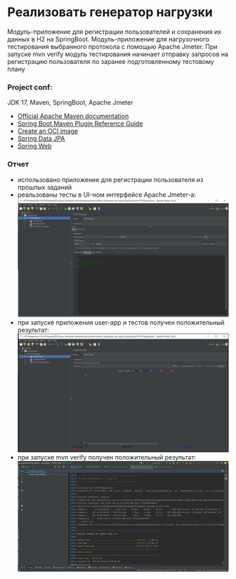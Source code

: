 # Реализовать генератор нагрузки

Модуль-приложение для регистрации пользователей и сохранения их данных в H2 на SpringBoot.
Модуль-приложение для нагрузочного тестирования выбранного протокола с помощью Apache Jmeter.
При запуске mvn verify модуль тестирования начинает отправку запросов на регистрацию пользователя по заранее
подготовленному тестовому плану

### Project conf:

JDK 17, Maven, SpringBoot, Apache Jmeter

* [Official Apache Maven documentation](https://maven.apache.org/guides/index.html)
* [Spring Boot Maven Plugin Reference Guide](https://docs.spring.io/spring-boot/docs/3.2.5/maven-plugin/reference/html/)
* [Create an OCI image](https://docs.spring.io/spring-boot/docs/3.2.5/maven-plugin/reference/html/#build-image)
* [Spring Data JPA](https://docs.spring.io/spring-boot/docs/3.2.5/reference/htmlsingle/index.html#data.sql.jpa-and-spring-data)
* [Spring Web](https://docs.spring.io/spring-boot/docs/3.2.5/reference/htmlsingle/index.html#web)

### Отчет

* использовано приложение для регистрации пользователя из прошлых заданий
* реальзованы тесты в UI-ном интерфейсе Apache Jmeter-a:
  ![jmeter_task_tests_data.png](jmeter_task_tests_data.png)
* при запуске приложения user-app и тестов получен положительный результат:
  ![jmeter_task_tests_result.png](jmeter_task_tests_result.png)
* при запуске mvn verify получен положительный результат:
  ![jmeter_task_test_mev_verify.png](jmeter_task_test_mev_verify.png)

